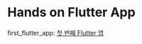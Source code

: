 # Hands on Flutter App


first_flutter_app: [첫 번째 Flutter 앱](https://codelabs.developers.google.com/codelabs/flutter-codelab-first?hl=ko#0)